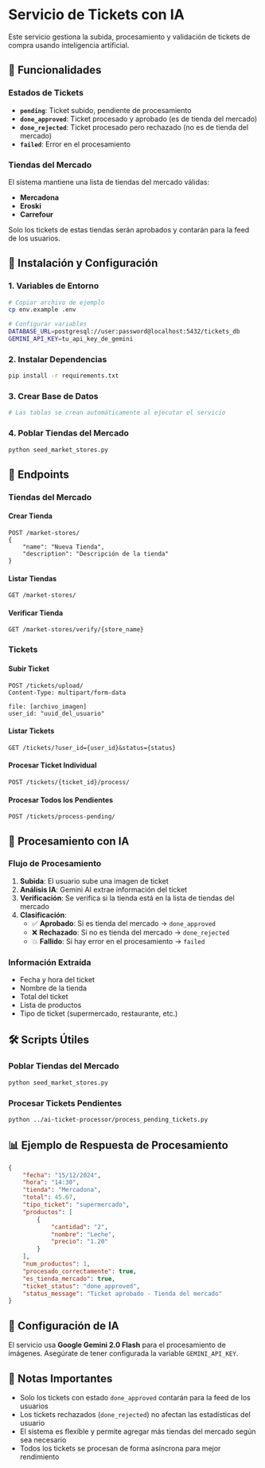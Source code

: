 # Servicio de Tickets con IA

Este servicio gestiona la subida, procesamiento y validación de tickets de compra usando inteligencia artificial.

## 🎯 Funcionalidades

### Estados de Tickets
- **`pending`**: Ticket subido, pendiente de procesamiento
- **`done_approved`**: Ticket procesado y aprobado (es de tienda del mercado)
- **`done_rejected`**: Ticket procesado pero rechazado (no es de tienda del mercado)
- **`failed`**: Error en el procesamiento

### Tiendas del Mercado
El sistema mantiene una lista de tiendas del mercado válidas:
- **Mercadona**
- **Eroski** 
- **Carrefour**

Solo los tickets de estas tiendas serán aprobados y contarán para la feed de los usuarios.

## 🚀 Instalación y Configuración

### 1. Variables de Entorno
```bash
# Copiar archivo de ejemplo
cp env.example .env

# Configurar variables
DATABASE_URL=postgresql://user:password@localhost:5432/tickets_db
GEMINI_API_KEY=tu_api_key_de_gemini
```

### 2. Instalar Dependencias
```bash
pip install -r requirements.txt
```

### 3. Crear Base de Datos
```bash
# Las tablas se crean automáticamente al ejecutar el servicio
```

### 4. Poblar Tiendas del Mercado
```bash
python seed_market_stores.py
```

## 📡 Endpoints

### Tiendas del Mercado

#### Crear Tienda
```http
POST /market-stores/
{
    "name": "Nueva Tienda",
    "description": "Descripción de la tienda"
}
```

#### Listar Tiendas
```http
GET /market-stores/
```

#### Verificar Tienda
```http
GET /market-stores/verify/{store_name}
```

### Tickets

#### Subir Ticket
```http
POST /tickets/upload/
Content-Type: multipart/form-data

file: [archivo_imagen]
user_id: "uuid_del_usuario"
```

#### Listar Tickets
```http
GET /tickets/?user_id={user_id}&status={status}
```

#### Procesar Ticket Individual
```http
POST /tickets/{ticket_id}/process/
```

#### Procesar Todos los Pendientes
```http
POST /tickets/process-pending/
```

## 🤖 Procesamiento con IA

### Flujo de Procesamiento
1. **Subida**: El usuario sube una imagen de ticket
2. **Análisis IA**: Gemini AI extrae información del ticket
3. **Verificación**: Se verifica si la tienda está en la lista de tiendas del mercado
4. **Clasificación**:
   - ✅ **Aprobado**: Si es tienda del mercado → `done_approved`
   - ❌ **Rechazado**: Si no es tienda del mercado → `done_rejected`
   - 💥 **Fallido**: Si hay error en el procesamiento → `failed`

### Información Extraída
- Fecha y hora del ticket
- Nombre de la tienda
- Total del ticket
- Lista de productos
- Tipo de ticket (supermercado, restaurante, etc.)

## 🛠️ Scripts Útiles

### Poblar Tiendas del Mercado
```bash
python seed_market_stores.py
```

### Procesar Tickets Pendientes
```bash
python ../ai-ticket-processor/process_pending_tickets.py
```

## 📊 Ejemplo de Respuesta de Procesamiento

```json
{
    "fecha": "15/12/2024",
    "hora": "14:30",
    "tienda": "Mercadona",
    "total": 45.67,
    "tipo_ticket": "supermercado",
    "productos": [
        {
            "cantidad": "2",
            "nombre": "Leche",
            "precio": "1.20"
        }
    ],
    "num_productos": 1,
    "procesado_correctamente": true,
    "es_tienda_mercado": true,
    "ticket_status": "done_approved",
    "status_message": "Ticket aprobado - Tienda del mercado"
}
```

## 🔧 Configuración de IA

El servicio usa **Google Gemini 2.0 Flash** para el procesamiento de imágenes. Asegúrate de tener configurada la variable `GEMINI_API_KEY`.

## 📝 Notas Importantes

- Solo los tickets con estado `done_approved` contarán para la feed de los usuarios
- Los tickets rechazados (`done_rejected`) no afectan las estadísticas del usuario
- El sistema es flexible y permite agregar más tiendas del mercado según sea necesario
- Todos los tickets se procesan de forma asíncrona para mejor rendimiento 